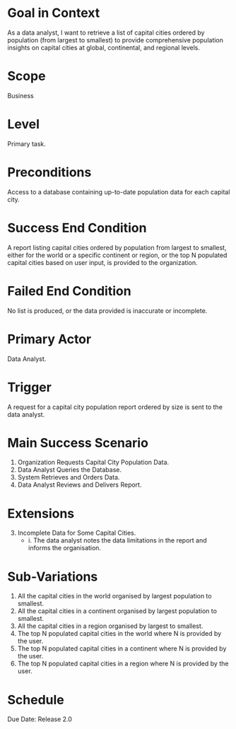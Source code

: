 # Goal in Context
As a data analyst, I want to retrieve a list of capital cities ordered by population (from largest to smallest) to provide comprehensive population insights on capital cities at global, continental, and regional levels.

# Scope
Business

# Level
Primary task. 

# Preconditions
Access to a database containing up-to-date population data for each capital city.

# Success End Condition
A report listing capital cities ordered by population from largest to smallest, either for the world or a specific continent or region, or the top N populated capital cities based on user input, is provided to the organization.

# Failed End Condition
No list is produced, or the data provided is inaccurate or incomplete.

# Primary Actor
Data Analyst.

# Trigger
A request for a capital city population report ordered by size is sent to the data analyst.

# Main Success Scenario
1. Organization Requests Capital City Population Data.
2. Data Analyst Queries the Database.
3. System Retrieves and Orders Data.
4. Data Analyst Reviews and Delivers Report.

# Extensions
3. Incomplete Data for Some Capital Cities. 
    - i.  The data analyst notes the data limitations in the report and informs the organisation.

# Sub-Variations
1. All the capital cities in the world organised by largest population to smallest.
2. All the capital cities in a continent organised by largest population to smallest.
3. All the capital cities in a region organised by largest to smallest.
4. The top N populated capital cities in the world where N is provided by the user.
5. The top N populated capital cities in a continent where N is provided by the user.
6. The top N populated capital cities in a region where N is provided by the user.

# Schedule
Due Date: Release 2.0